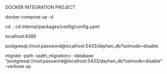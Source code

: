 DOCKER INTEGRATION PROJECT
<!-- 1. docker run -->
docker-compose up -d
<!-- 2. edit the config.yaml -->
cd ..
cd internal/packages/config/config.yaml
<!-- redis file  -->
localhost:6380
<!-- postgres file -->
postgresql://root:password@localhost:5433/dayhan_db?sslmode=disable
<!-- 3. migrate sql up run this -->
migrate -path <path_migration> -database "postgresql://root:password@localhost:5433/dayhan_db?sslmode=disable" -verbose up
